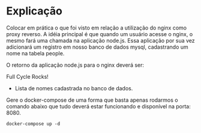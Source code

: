 # Explicação
Colocar em prática o que foi visto em relação a utilização do nginx como proxy reverso. A idéia principal é que quando um usuário acesse o nginx, o mesmo fará uma chamada na aplicação node.js. Essa aplicação por sua vez adicionará um registro em nosso banco de dados mysql, cadastrando um nome na tabela people.

O retorno da aplicação node.js para o nginx deverá ser:


Full Cycle Rocks!

- Lista de nomes cadastrada no banco de dados.

Gere o docker-compose de uma forma que basta apenas rodarmos o comando abaixo que tudo deverá estar funcionando e disponível na porta: 8080.

```
docker-compose up -d
```
